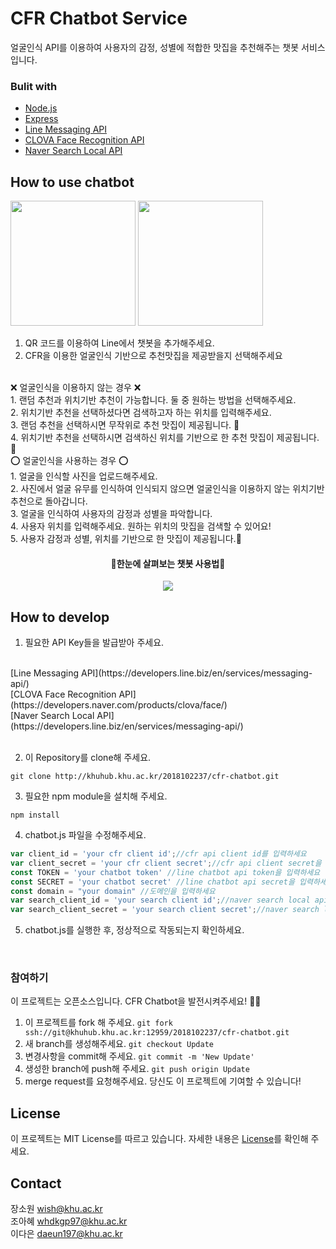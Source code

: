 # CFR Chatbot Service

얼굴인식 API를 이용하여 사용자의 감정, 성별에 적합한 맛집을 추천해주는 챗봇 서비스입니다. 

### Bulit with
* [Node.js](https://nodejs.org/ko/)
* [Express](https://expressjs.com/)
* [Line Messaging API](https://developers.line.biz/en/services/messaging-api/)
* [CLOVA Face Recognition API](https://developers.naver.com/products/clova/face/)
* [Naver Search Local API](https://developers.line.biz/en/services/messaging-api/)


## How to use chatbot
<img src="image/LINE_APP.png" width="200" height="200"></img>
<img src="image/QR_code.png" width="200" height="200"></img>

1. QR 코드를 이용하여 Line에서 챗봇을 추가해주세요.
2.  CFR을 이용한 얼굴인식 기반으로 추천맛집을 제공받을지 선택해주세요


<br>
❌ 얼굴인식을 이용하지 않는 경우 ❌<br>
1. 랜덤 추천과 위치기반 추천이 가능합니다. 둘 중 원하는 방법을 선택해주세요.<br>
2. 위치기반 추천을 선택하셨다면 검색하고자 하는 위치를 입력해주세요. <br>
3. 랜덤 추천을 선택하시면 무작위로 추천 맛집이 제공됩니다. 🍜 <br>
4. 위치기반 추천을 선택하시면 검색하신 위치를 기반으로 한 추천 맛집이 제공됩니다. 🍰

<br>
⭕ 얼굴인식을 사용하는 경우 ⭕<br>
1. 얼굴을 인식할 사진을 업로드해주세요.<br>
2. 사진에서 얼굴 유무를 인식하여 인식되지 않으면 얼굴인식을 이용하지 않는 위치기반 추천으로 돌아갑니다.<br>
3. 얼굴을 인식하여 사용자의 감정과 성별을 파악합니다. <br>
4. 사용자 위치를 입력해주세요. 원하는 위치의 맛집을 검색할 수 있어요!<br>
5. 사용자 감정과 성별, 위치를 기반으로 한 맛집이 제공됩니다.🥘

<br>
<h4 align="center">📜한눈에 살펴보는 챗봇 사용법📜</h4>
<p align="center"><img src="image/chabotAlgorithm .png"></img></p>

## How to develop
1. 필요한 API Key들을 발급받아 주세요.
<br>
[Line Messaging API](https://developers.line.biz/en/services/messaging-api/)<br>
[CLOVA Face Recognition API](https://developers.naver.com/products/clova/face/)<br>
[Naver Search Local API](https://developers.line.biz/en/services/messaging-api/)<br>
<br>

2. 이 Repository를 clone해 주세요.
```
git clone http://khuhub.khu.ac.kr/2018102237/cfr-chatbot.git
```
3. 필요한 npm module을 설치해 주세요.
```
npm install
```
4. chatbot.js 파일을 수정해주세요.
```javascript
var client_id = 'your cfr client id';//cfr api client id를 입력하세요
var client_secret = 'your cfr client secret';//cfr api client secret을 입력하세요
const TOKEN = 'your chatbot token' //line chatbot api token을 입력하세요
const SECRET = 'your chatbot secret' //line chatbot api secret을 입력하세요
const domain = "your domain" //도메인을 입력하세요
var search_client_id = 'your search client id';//naver search local api client id를 입력하세요
var search_client_secret = 'your search client secret';//naver search local api client secret 입력하세요
```
5. chatbot.js를 실행한 후, 정상적으로 작동되는지 확인하세요.
<br>

### 참여하기
이 프로젝트는 오픈소스입니다. CFR Chatbot을 발전시켜주세요! 👩‍💻

1. 이 프로젝트를 fork 해 주세요. `git fork ssh://git@khuhub.khu.ac.kr:12959/2018102237/cfr-chatbot.git`
2. 새 branch를 생성해주세요. `git checkout Update`
3. 변경사항을 commit해 주세요. `git commit -m 'New Update'`
4. 생성한 branch에 push해 주세요. `git push origin Update`
5. merge request를 요청해주세요. 당신도 이 프로젝트에 기여할 수 있습니다!
 

## License
이 프로젝트는 MIT License를 따르고 있습니다. 자세한 내용은 [License](http://khuhub.khu.ac.kr/2018102237/cfr-chatbot/blob/master/LICENSE)를 확인해 주세요.

## Contact
장소원  wish@khu.ac.kr<br>
조아혜  whdkgp97@khu.ac.kr<br>
이다은  daeun197@khu.ac.kr
